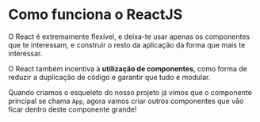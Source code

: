 # Como funciona o ReactJS

O React é extremamente flexível, e deixa-te usar apenas os componentes que te interessam, e construir o resto da aplicação da forma que mais te interessar.

O React também incentiva à **utilização de componentes**, como forma de reduzir a duplicação de código e garantir que tudo é modular.

Quando criamos o esqueleto do nosso projeto já vimos que o componente principal se chama `App`, agora vamos criar outros componentes que vão ficar dentro deste componente grande!
